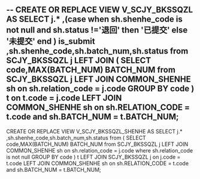 --
CREATE OR REPLACE VIEW V_SCJY_BKSSQZL AS 
SELECT j.*
,(case when sh.shenhe_code is not null and sh.status !='退回' then '已提交' else '未提交' end ) is_submit
,sh.shenhe_code,sh.batch_num,sh.status
from SCJY_BKSSQZL j 
LEFT JOIN (
	SELECT code,MAX(BATCH_NUM) BATCH_NUM
	from SCJY_BKSSQZL j
	LEFT JOIN COMMON_SHENHE sh on sh.relation_code = j.code
	GROUP BY code
 ) t on t.code = j.code
LEFT JOIN COMMON_SHENHE sh on sh.RELATION_CODE = t.code and sh.BATCH_NUM = t.BATCH_NUM;
--
CREATE OR REPLACE VIEW V_SCJY_BKSSQZL_SHENHE AS 
SELECT j.*
,sh.shenhe_code,sh.batch_num,sh.status
from (
	SELECT code,MAX(BATCH_NUM) BATCH_NUM
	from SCJY_BKSSQZL j
	LEFT JOIN COMMON_SHENHE sh on sh.relation_code = j.code
	where sh.relation_code is not null
	GROUP BY code
 ) t 
LEFT JOIN SCJY_BKSSQZL j on j.code = t.code
LEFT JOIN COMMON_SHENHE sh on sh.RELATION_CODE = t.code and sh.BATCH_NUM = t.BATCH_NUM;